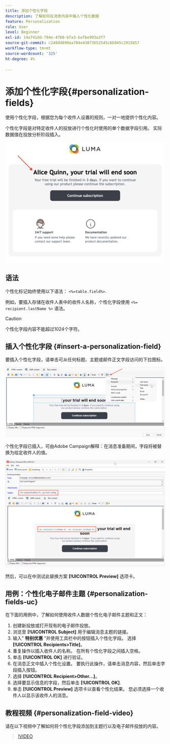```yaml
---
title: 添加个性化字段
description: 了解如何在消息内容中插入个性化数据
feature: Personalization
role: User
level: Beginner
exl-id: 14a741dd-794e-4760-bfa3-bafbe993a3f7
source-git-commit: c248dd899ea704e43873652545c6b945c2915b57
workflow-type: tm+mt
source-wordcount: '325'
ht-degree: 4%

---
```


# 添加个性化字段{#personalization-fields}

使用个性化字段，根据您为每个收件人设置的规则，一对一地提供个性化内容。

个性化字段是对特定收件人的投放进行个性化时使用的单个数据字段引用。 实际数据值在投放分析阶段插入。

![消息个性化示例](assets/perso-name-sample.png)

## 语法

个性化标记始终使用以下语法： `<%=table.field%>`.

例如，要插入存储在收件人表中的收件人名称，个性化字段使用 `<%= recipient.lastName %>` 语法。

>[!CAUTION]
>
>个性化字段内容不能超过1024个字符。

## 插入个性化字段 {#insert-a-personalization-field}

要插入个性化字段，请单击可从任何标题、主题或邮件正文字段访问的下拉图标。

![插入个性化字段](assets/perso-field-insert.png)

个性化字段已插入，可由Adobe Campaign解释：在消息准备期间，字段将被替换为给定收件人的值。

![电子邮件中的个性化字段](assets/perso-fields-in-msg.png)

然后，可以在中测试此替换方案 **[!UICONTROL Preview]** 选项卡。

<!--Learn more about message preview in [this page]().-->

## 用例：个性化电子邮件主题 {#personalization-fields-uc}

在下面的用例中，了解如何使用收件人数据个性化电子邮件主题和正文：

1. 创建新投放或打开现有的电子邮件投放。
1. 浏览至 **[!UICONTROL Subject]** 用于编辑消息主题的链接。
1. 输入&quot; **特别优惠** ”并使用工具栏中的按钮插入个性化字段。 选择 **[!UICONTROL Recipients>Title]**。
1. 重复操作以插入收件人的名称。 在所有个性化字段之间插入空格。
1. 单击 **[!UICONTROL OK]** 进行验证。
1. 在消息正文中插入个性化设置。 要执行此操作，请单击消息内容，然后单击字段插入按钮。
1. 选择 **[!UICONTROL Recipient>Other...]**。
1. 选择要显示信息的字段，然后单击 **[!UICONTROL OK]**.
1. 单击 **[!UICONTROL Preview]** 选项卡以查看个性化结果。 您必须选择一个收件人以显示该收件人的消息。



## 教程视频 {#personalization-field-video}

请在以下视频中了解如何将个性化字段添加到主题行以及电子邮件投放的内容。

>[!VIDEO](https://video.tv.adobe.com/v/24925?quality=12)
